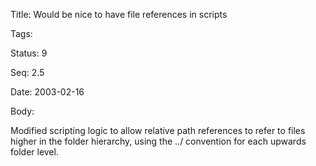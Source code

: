 Title:  Would be nice to have file references in scripts

Tags:   

Status: 9

Seq:    2.5

Date:   2003-02-16

Body:

Modified scripting logic to allow relative path references to refer to files higher in the folder hierarchy, using the ../ convention for each upwards folder level.
